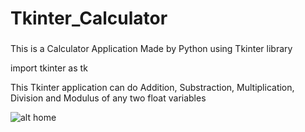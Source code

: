 # Tkinter_Calculator
###
This is a Calculator Application Made by Python using Tkinter library

import tkinter as tk

This Tkinter application can do Addition, Substraction, Multiplication, Division and Modulus
of any two float variables

![alt home]()
```
